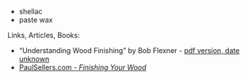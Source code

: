 - shellac
- paste wax

Links, Articles, Books:
- “Understanding Wood Finishing” by Bob Flexner - [pdf version, date unknown](http://woodtools.nov.ru/books/Understanding_Wood_Finishes.pdf)
- [PaulSellers.com - *Finishing Your Wood*](https*://paulsellers.com/2019/11/finishing-your-wood/)
